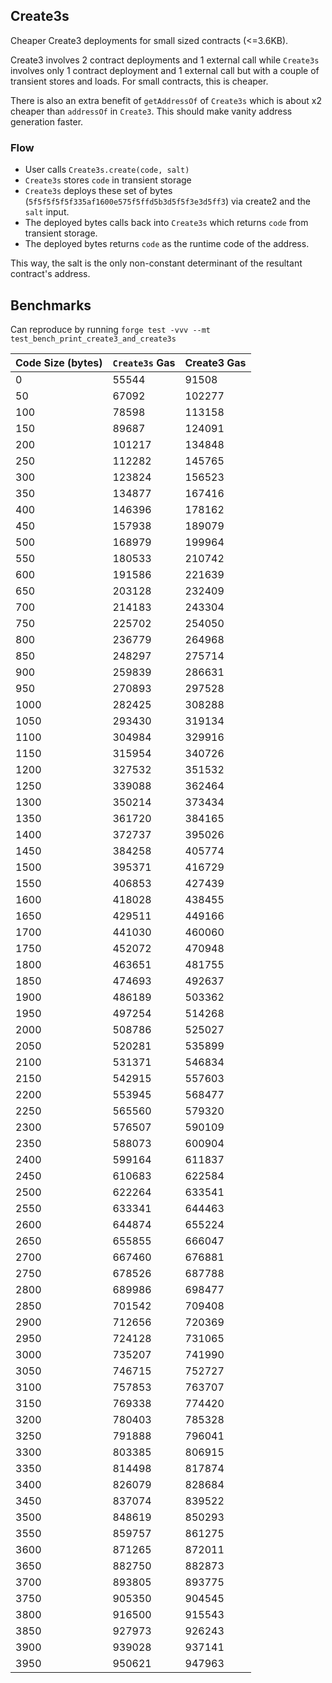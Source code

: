 ## Create3s

Cheaper Create3 deployments for small sized contracts (<=3.6KB).

Create3 involves 2 contract deployments and 1 external call while `Create3s` involves only 1 contract deployment and 1 external call but with a couple of transient stores and loads. For small contracts, this is cheaper.

There is also an extra benefit of `getAddressOf` of `Create3s` which is about x2 cheaper than `addressOf` in `Create3`. This should make vanity address generation faster.

### Flow

- User calls `Create3s.create(code, salt)`
- `Create3s` stores `code` in transient storage
- `Create3s` deploys these set of bytes (`5f5f5f5f5f335af1600e575f5ffd5b3d5f5f3e3d5ff3`) via create2 and the `salt` input.
- The deployed bytes calls back into `Create3s` which returns `code` from transient storage.
- The deployed bytes returns `code` as the runtime code of the address.

This way, the salt is the only non-constant determinant of the resultant contract's address.

## Benchmarks

Can reproduce by running `forge test -vvv --mt test_bench_print_create3_and_create3s`

| Code Size (bytes) | `Create3s` Gas | Create3 Gas |
| ----------------- | -------------- | ----------- |
| 0                 | 55544          | 91508       |
| 50                | 67092          | 102277      |
| 100               | 78598          | 113158      |
| 150               | 89687          | 124091      |
| 200               | 101217         | 134848      |
| 250               | 112282         | 145765      |
| 300               | 123824         | 156523      |
| 350               | 134877         | 167416      |
| 400               | 146396         | 178162      |
| 450               | 157938         | 189079      |
| 500               | 168979         | 199964      |
| 550               | 180533         | 210742      |
| 600               | 191586         | 221639      |
| 650               | 203128         | 232409      |
| 700               | 214183         | 243304      |
| 750               | 225702         | 254050      |
| 800               | 236779         | 264968      |
| 850               | 248297         | 275714      |
| 900               | 259839         | 286631      |
| 950               | 270893         | 297528      |
| 1000              | 282425         | 308288      |
| 1050              | 293430         | 319134      |
| 1100              | 304984         | 329916      |
| 1150              | 315954         | 340726      |
| 1200              | 327532         | 351532      |
| 1250              | 339088         | 362464      |
| 1300              | 350214         | 373434      |
| 1350              | 361720         | 384165      |
| 1400              | 372737         | 395026      |
| 1450              | 384258         | 405774      |
| 1500              | 395371         | 416729      |
| 1550              | 406853         | 427439      |
| 1600              | 418028         | 438455      |
| 1650              | 429511         | 449166      |
| 1700              | 441030         | 460060      |
| 1750              | 452072         | 470948      |
| 1800              | 463651         | 481755      |
| 1850              | 474693         | 492637      |
| 1900              | 486189         | 503362      |
| 1950              | 497254         | 514268      |
| 2000              | 508786         | 525027      |
| 2050              | 520281         | 535899      |
| 2100              | 531371         | 546834      |
| 2150              | 542915         | 557603      |
| 2200              | 553945         | 568477      |
| 2250              | 565560         | 579320      |
| 2300              | 576507         | 590109      |
| 2350              | 588073         | 600904      |
| 2400              | 599164         | 611837      |
| 2450              | 610683         | 622584      |
| 2500              | 622264         | 633541      |
| 2550              | 633341         | 644463      |
| 2600              | 644874         | 655224      |
| 2650              | 655855         | 666047      |
| 2700              | 667460         | 676881      |
| 2750              | 678526         | 687788      |
| 2800              | 689986         | 698477      |
| 2850              | 701542         | 709408      |
| 2900              | 712656         | 720369      |
| 2950              | 724128         | 731065      |
| 3000              | 735207         | 741990      |
| 3050              | 746715         | 752727      |
| 3100              | 757853         | 763707      |
| 3150              | 769338         | 774420      |
| 3200              | 780403         | 785328      |
| 3250              | 791888         | 796041      |
| 3300              | 803385         | 806915      |
| 3350              | 814498         | 817874      |
| 3400              | 826079         | 828684      |
| 3450              | 837074         | 839522      |
| 3500              | 848619         | 850293      |
| 3550              | 859757         | 861275      |
| 3600              | 871265         | 872011      |
| 3650              | 882750         | 882873      |
| 3700              | 893805         | 893775      |
| 3750              | 905350         | 904545      |
| 3800              | 916500         | 915543      |
| 3850              | 927973         | 926243      |
| 3900              | 939028         | 937141      |
| 3950              | 950621         | 947963      |
